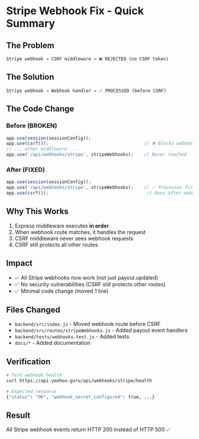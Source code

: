 # Stripe Webhook Fix - Quick Summary

## The Problem
```
Stripe webhook → CSRF middleware → ❌ REJECTED (no CSRF token)
```

## The Solution
```
Stripe webhook → Webhook handler → ✅ PROCESSED (before CSRF)
```

## The Code Change

### Before (BROKEN)
```javascript
app.use(session(sessionConfig));
app.use(csrf());                                    // ❌ Blocks webhooks
// ... other middleware ...
app.use('/api/webhooks/stripe', stripeWebhooks);    // Never reached
```

### After (FIXED)
```javascript
app.use(session(sessionConfig));
app.use('/api/webhooks/stripe', stripeWebhooks);    // ✅ Processes first
app.use(csrf());                                     // Runs after webhooks
```

## Why This Works

1. Express middleware executes **in order**
2. When webhook route matches, it handles the request
3. CSRF middleware never sees webhook requests
4. CSRF still protects all other routes

## Impact

- ✅ All Stripe webhooks now work (not just payout.updated)
- ✅ No security vulnerabilities (CSRF still protects other routes)
- ✅ Minimal code change (moved 1 line)

## Files Changed

- `backend/src/index.js` - Moved webhook route before CSRF
- `backend/src/routes/stripeWebhooks.js` - Added payout event handlers
- `backend/tests/webhooks.test.js` - Added tests
- `docs/*` - Added documentation

## Verification

```bash
# Test webhook health
curl https://api.yoohoo.guru/api/webhooks/stripe/health

# Expected response
{"status": "OK", "webhook_secret_configured": true, ...}
```

## Result

All Stripe webhook events return HTTP 200 instead of HTTP 500 ✅
